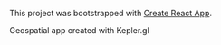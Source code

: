 This project was bootstrapped with [Create React App](https://github.com/facebook/create-react-app).

Geospatial app created with Kepler.gl
